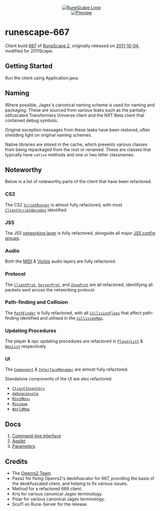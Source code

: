 <p align="center">
    <a href="https://github.com/StrongHold/runescape-667?tab=readme-ov-file#readme" rel="noopener noreferrer">
        <img src="https://github.com/StrongHold/runescape-667/raw/master/logo.png" alt="RuneScape Logo" />
    </a>
    <br />
    <a href="https://github.com/StrongHold/runescape-667?tab=readme-ov-file#readme" rel="noopener noreferrer">
        <img src="https://github.com/StrongHold/runescape-667/raw/master/preview.png" alt="Preview" />
    </a>
</p>

# runescape-667

Client build [667][build] of [RuneScape 2][rs2], originally released on [2011-10-04][update], modified for 2011Scape.

## Getting Started

Run the client using Application.java:

## Naming

Where possible, Jagex's canonical naming scheme is used for naming and packaging. These are sourced from various leaks
such as the partially-obfuscated Transformers Universe client and the NXT Beta client that contained debug symbols.

Original exception messages from these leaks have been restored, often shedding light on original naming schemes.

Native libraries are stored in the cache, which prevents various classes from being repackaged from the root or renamed.
These are classes that typically have `native` methods and one or two letter classnames.

## Noteworthy

Below is a list of noteworthy parts of the client that have been refactored.

### CS2

The CS2 [`ScriptRunner`](runescape/src/main/java/ScriptRunner.java) is almost fully refactored, with most
[`ClientScriptOpcodes`](runescape/src/main/java/com/jagex/core/constants/ClientScriptOpCode.java) identified.

### JS5

The JS5 [networking layer](runescape/src/main/java/com/jagex/js5) is fully refactored, alongside all
major [JS5 config groups](runescape/src/main/java/com/jagex/game/runetek6/config).

### Audio

Both the [MIDI](runescape/src/main/java/com/jagex/sound/midi) & [Vorbis](runescape/src/main/java/com/jagex/sound/vorbis)
audio layers are fully refactored.

### Protocol

The [`ClientProt`](runescape/src/main/java/com/jagex/ClientProt.java),
[`ServerProt`](runescape/src/main/java/com/jagex/ServerProt.java), and
[`ZoneProt`](runescape/src/main/java/com/jagex/ZoneProt.java) are all refactored, identifying all packets sent across
the networking protocol.

### Path-finding and Collision

The [`PathFinder`](runescape/src/main/java/com/jagex/game/PathFinder.java) is fully refactored, with all
[`CollisionFlags`](runescape/src/main/java/com/jagex/game/collision/CollisionFlag.java) that affect path-finding
identified and utilised in the [`CollisionMap`](runescape/src/main/java/com/jagex/game/collision/CollisionMap.java).

### Updating Procedures

The player & npc updating procedures are refactored in [`PlayerList`](runescape/src/main/java/PlayerList.java) &
[`NpcList`](runescape/src/main/java/NPCList.java) respectively.

### UI

The [`Component`](runescape/src/main/java/Component.java) &
[`InterfaceManager`](runescape/src/main/java/InterfaceManager.java) are almost fully refactored.

Standalone components of the UI are also refactored:

- [`ClientInventory`](runescape/src/main/java/ClientInventory.java)
- [`debugconsole`](runescape/src/main/java/debugconsole.java)
- [`MiniMenu`](runescape/src/main/java/MiniMenu.java)
- [`Minimap`](runescape/src/main/java/Minimap.java)
- [`WorldMap`](runescape/src/main/java/WorldMap.java)

## Docs

1. [Command-line Interface](docs/cli.md)
2. [Applet](docs/applet.md)
3. [Parameters](docs/parameters.md)

## Credits

- The [Openrs2 Team](https://github.com/openrs2).
- Pazaz for fixing Openrs2's deobfuscator for 667, providing the basis of the deobfuscated client, and helping to fix
  various issues.
- Method for a refactored 666 client.
- Kris for various canonical Jagex terminology.
- Polar for various canonical Jagex terminology.
- Scu11 on Rune-Server for the release.

[rs2]: https://www.runescape.com/

[build]: https://runescape.wiki/w/Build_number

[update]: https://runescape.wiki/w/Update:Chat_Changes_%26_Camera_Controls
